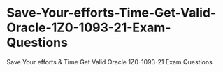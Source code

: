 # Save-Your-efforts-Time-Get-Valid-Oracle-1Z0-1093-21-Exam-Questions
Save Your efforts &amp; Time Get Valid Oracle 1Z0-1093-21 Exam Questions
